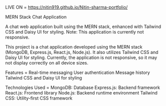LIVE ON = https://nitin919.github.io/Nitin-sharma-portfolio/


MERN Stack Chat Application


A chat web application built using the MERN stack, enhanced with Tailwind CSS and Daisy UI for styling. Note: This application is currently not responsive.


This project is a chat application developed using the MERN stack (MongoDB, Express.js, React.js, Node.js). It also utilizes Tailwind CSS and Daisy UI for styling. Currently, the application is not responsive, so it may not display correctly on all device sizes.

Features =
Real-time messaging
User authentication
Message history
Tailwind CSS and Daisy UI for styling


Technologies Used =
MongoDB: Database
Express.js: Backend framework
React.js: Frontend library
Node.js: Backend runtime environment
Tailwind CSS: Utility-first CSS framework
